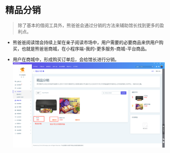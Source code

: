 # **精品分销**

> 除了基本的借阅工具外，熊爸爸会通过分销的方法来辅助馆长找到更多的盈利点。

- 熊爸爸阅读馆会持续上架在亲子阅读市场中，用户需要的必要商品来供用户购买，也就是熊爸爸商城，在小程序端-我的-更多服务-商城-平台商品。


- 用户在商城中，形成购买订单后，会给馆长进行分销。![1561017346248](_media\1561017346248.png)

